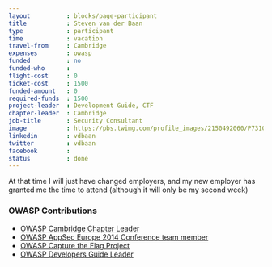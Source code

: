 ```yaml
---
layout          : blocks/page-participant
title           : Steven van der Baan
type            : participant
time            : vacation
travel-from     : Cambridge
expenses        : owasp
funded          : no
funded-who      :
flight-cost     : 0
ticket-cost     : 1500
funded-amount   : 0
required-funds  : 1500
project-leader  : Development Guide, CTF
chapter-leader  : Cambridge
job-title       : Security Consultant
image           : https://pbs.twimg.com/profile_images/2150492060/P7310595_400x400.JPG
linkedin        : vdbaan
twitter         : vdbaan
facebook        :
status          : done
---
```


At that time I will just have changed employers, and my new employer has granted me the time to attend (although it will only be my second week)

### OWASP Contributions

* [OWASP Cambridge Chapter Leader](https://www.owasp.org/index.php/Cambridge)
* [OWASP AppSec Europe 2014 Conference team member](https://2014.appsec.eu)
* [OWASP Capture the Flag Project](https://www.owasp.org/index.php/Category:OWASP_CTF_Project)
* [OWASP Developers Guide Leader](https://www.owasp.org/index.php/OWASP_Guide_Project)
